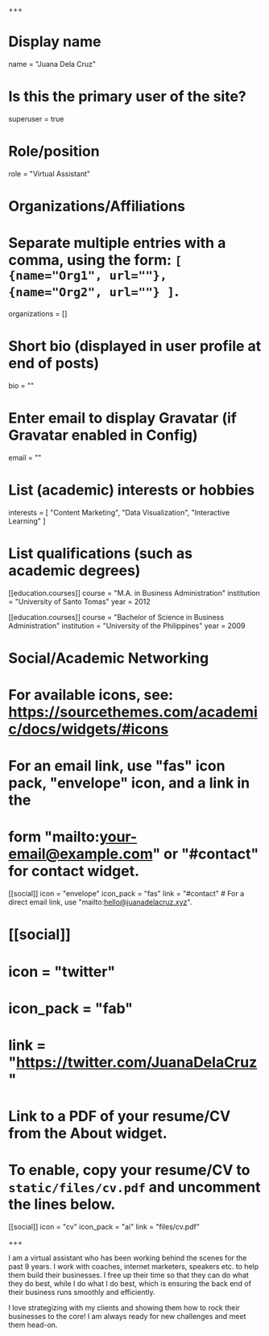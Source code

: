+++
# Display name
name = "Juana Dela Cruz"

# Is this the primary user of the site?
superuser = true

# Role/position
role = "Virtual Assistant"

# Organizations/Affiliations
#   Separate multiple entries with a comma, using the form: `[ {name="Org1", url=""}, {name="Org2", url=""} ]`.
organizations = []

# Short bio (displayed in user profile at end of posts)
bio = ""

# Enter email to display Gravatar (if Gravatar enabled in Config)
email = ""

# List (academic) interests or hobbies
interests = [
  "Content Marketing",
  "Data Visualization",
  "Interactive Learning"
]

# List qualifications (such as academic degrees)
[[education.courses]]
  course = "M.A. in Business Administration"
  institution = "University of Santo Tomas"
  year = 2012

[[education.courses]]
  course = "Bachelor of Science in Business Administration"
  institution = "University of the Philippines"
  year = 2009

# Social/Academic Networking
# For available icons, see: https://sourcethemes.com/academic/docs/widgets/#icons
#   For an email link, use "fas" icon pack, "envelope" icon, and a link in the
#   form "mailto:your-email@example.com" or "#contact" for contact widget.

[[social]]
  icon = "envelope"
  icon_pack = "fas"
  link = "#contact"  # For a direct email link, use "mailto:hello@juanadelacruz.xyz".

# [[social]]
#   icon = "twitter"
#   icon_pack = "fab"
#   link = "https://twitter.com/JuanaDelaCruz"

# Link to a PDF of your resume/CV from the About widget.
# To enable, copy your resume/CV to `static/files/cv.pdf` and uncomment the lines below.
[[social]]
  icon = "cv"
  icon_pack = "ai"
  link = "files/cv.pdf"

+++

I am a virtual assistant who has been working behind the scenes for the past 9 years. I work with coaches, internet marketers, speakers etc. to help them build their businesses. I free up their time so that they can do what they do best, while I do what I do best, which is ensuring the back end of their business runs smoothly and efficiently.

I love strategizing with my clients and showing them how to rock their businesses to the core! I am always ready for new challenges and meet them head-on. 
